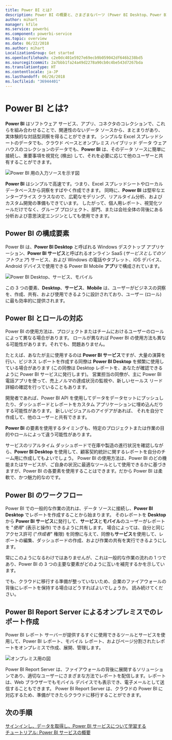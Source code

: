 ```yaml
---
title: Power BI とは?
description: Power BI の概要と、さまざまなパーツ (Power BI Desktop、Power BI サービス、Power BI モバイル、Report Server、Power BI Embedded) がどのように組み合わさっているか。
author: mihart
manager: kfile
ms.service: powerbi
ms.component: powerbi-service
ms.topic: overview
ms.date: 06/22/2018
ms.author: mihart
LocalizationGroup: Get started
ms.openlocfilehash: c2e0dc401e5927e69ecb9b059042df646b238bd5
ms.sourcegitcommit: 2a7bbb1fa24a49d2278a90cb0c4be543d7267bda
ms.translationtype: HT
ms.contentlocale: ja-JP
ms.lasthandoff: 06/26/2018
ms.locfileid: "36944401"
---
```

# <a name="what-is-power-bi"></a>Power BI とは?
**Power BI** はソフトウェア サービス、アプリ、コネクタのコレクションで、これらを組み合わせることで、関連性のないデータ ソースから、まとまりがあり、実体験的な対話型洞察を得ることができます。 シンプルな Excel スプレッドシートのデータでも、クラウド ベースとオンプレミス ハイブリッド データ ウェアハウスのコレクションのデータでも、**Power BI** は、そのデータ ソースに簡単に接続し、重要事項を視覚化 (検出) して、それを必要に応じて他のユーザーと共有することができます。

![Power BI 用の入力ソースを示す図](media/power-bi-overview/power-bi-input.png)

**Power BI** はシンプルで高速です。つまり、Excel スプレッドシートやローカル データベースから洞察をすばやく作成できます。 同時に、**Power BI** は堅牢なエンタープライス クラスなので、広範なモデリング、リアルタイム分析、およびカスタム開発の準備もできています。 したがって、個人用レポート、視覚化ツールだけでなく、グループ プロジェクト、部門、または会社全体の背後にある分析および意思決定エンジンとしても使用できます。

## <a name="the-parts-of-power-bi"></a>Power BI の構成要素
Power BI は、**Power BI Desktop** と呼ばれる Windows デスクトップ アプリケーション、**Power BI サービス**と呼ばれるオンライン SaaS (*サービスとしてのソフトウェア*) サービス、および Windows の電話やタブレット、iOS デバイス、Android デバイスで使用できる Power BI Mobile **アプリ**で構成されています。

![Power BI Desktop、サービス、モバイル](media/power-bi-overview/power-bi-blocks.png)

この 3 つの要素、**Desktop**、**サービス**、**Mobile** は、ユーザーがビジネスの洞察を、作成、共有、および使用できるように設計されており、ユーザー (ロール) に最も効率的に提供されます。

## <a name="how-power-bi-matches-your-role"></a>Power BI とロールの対応
Power BI の使用方法は、プロジェクトまたはチームにおけるユーザーのロールによって異なる場合があります。 ロールが異なれば Power BI の使用方法も異なる可能性があります。それでも、問題ありません。

たとえば、あなたが主に使用するのは **Power BI サービス**ですが、大量の演算を行い、ビジネス レポートを作成する同僚は **Power BI Desktop** を頻繁に使用している場合があります (この同僚は Desktop レポートを、あなたが確認できるように Power BI サービスに発行します)。 営業担当の同僚が、主に Power BI 電話アプリを使って、売上ノルマの達成状況の監視や、新しいセールス リード詳細の確認を行っていることもあります。

開発者であれば、Power BI API を使用してデータをデータセットにプッシュしたり、ダッシュボードとレポートをカスタム アプリケーションに埋め込んだりする可能性があります。 新しいビジュアルのアイデアがあれば、 それを自分で作成して、他のユーザーと共有できます。  

**Power BI** の要素を使用するタイミングも、特定のプロジェクトまたは作業の目的やロールによって違う可能性があります。

サービスのリアルタイム ダッシュボードで在庫や製造の進行状況を確認しながら、**Power BI Desktop** を使用して、顧客契約統計に関するレポートを自分のチーム用に作成してもよいでしょう。 Power BI の使用方法は、Power BI のどの機能またはサービスが、ご自身の状況に最適なツールとして使用できるかに基づきますが、Power BI の各要素を使用することはできます。だから Power BI は柔軟で、かつ魅力的なのです。

## <a name="the-flow-of-work-in-power-bi"></a>Power BI のワークフロー
Power BI での一般的な作業の流れは、データ ソースに接続し、**Power BI Desktop** でレポートを作成することから始まります。 そのレポートを **Desktop** から **Power BI サービス**に発行して、**サービス**と**モバイル**のユーザーがレポートを "*使用*" (表示と操作) できるように共有します。
場合によっては、自分と同じアクセス許可 ("*作成者*" 権限) を同僚に与えて、同僚も**サービス**を使用して、レポートの編集、ダッシュボードの作成、および作業の共有を実行できるようにします。

常にこのようになるわけではありませんが、これは一般的な作業の流れの 1 つであり、Power BI の 3 つの主要な要素がどのように互いを補完するかを示しています。

でも、クラウドに移行する準備が整っていないため、企業のファイアウォールの背後にレポートを保持する場合はどうすればよいでしょうか。  読み続けてください。

## <a name="on-premises-reporting-with-power-bi-report-server"></a>Power BI Report Server によるオンプレミスでのレポート作成
Power BI レポート サーバーが提供するすぐに使用できるツールとサービスを使用して、Power BI レポート、モバイル レポート、およびページ分割されたレポートをオンプレミスで作成、展開、管理します。

![オンプレミス用の図](media/power-bi-overview/power-bi-report-server2.png)

Power BI Report Server は、ファイアウォールの背後に展開するソリューションであり、適切なユーザーにさまざまな方法でレポートを配信します。レポートは、Web ブラウザーでもモバイル デバイスでも表示でき、電子メールとして送信することもできます。 Power BI Report Server は、クラウドの Power BI に対応するため、準備ができたらクラウドに移行することができます。

## <a name="next-steps"></a>次の手順
[サインインし、データを取得し、Power BI サービスについて学習する](service-the-new-power-bi-experience.md)   
[チュートリアル: Power BI サービスの概要](service-get-started.md)

